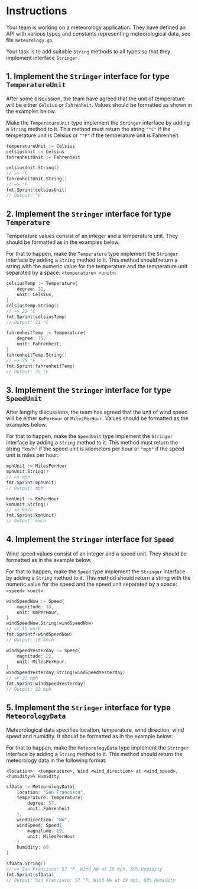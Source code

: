 # Instructions

Your team is working on a meteorology application. 
They have defined an API with various types and constants representing meteorological data, see file `meteorology.go`. 
  
Your task is to add suitable `String` methods to all types so that they implement interface `Stringer`. 

## 1. Implement the `Stringer` interface for type `TemperatureUnit`

After some discussion, the team have agreed that the unit of temperature will be either `Celsius` or `Fahrenheit`. Values should be formatted as shown in the examples below.

Make the `TemperatureUnit` type implement the `Stringer` interface by adding a `String` method to it. This method must return the string `"°C"` if the temperature unit is Celsius or `"°F"` if the temperature unit is Fahrenheit.

```go 
temperatureUnit := Celsius
celsiusUnit := Celsius
fahrenheitUnit := Fahrenheit

celsiusUnit.String()
// => °C
fahrenheitUnit.String()
// => °F
fmt.Sprint(celsiusUnit)
// Output: °C
```

## 2. Implement the `Stringer` interface for type  `Temperature`

Temperature values consist of an integer and a temperature unit. They should be formatted as in the examples below.

For that to happen, make the `Temperature` type implement the `Stringer` interface by adding a `String` method to it. This method should return a string with the numeric value for the temperature and the temperature unit separated by a space: `<temperature> <unit>`:


```go
celsiusTemp := Temperature{
    degree: 21,
    unit: Celsius,
}
celsiusTemp.String()
// => 21 °C
fmt.Sprint(celsiusTemp)
// Output: 21 °C

fahrenheitTemp := Temperature{
    degree: 75,
    unit: Fahrenheit,
}
fahrenheitTemp.String()
// => 75 °F
fmt.Sprint(fahrenheitTemp) 
// Output: 75 °F
```

## 3. Implement the `Stringer` interface for type `SpeedUnit`

After lengthy discussions, the team has agreed that the unit of wind speed will be either `KmPerHour` or `MilesPerHour`. Values should be formatted as the examples below.

For that to happen, make the `SpeedUnit` type implement the `Stringer` interface by adding a `String` method to it. This method must return the string `"km/h"` if the speed unit is kilometers per hour or `"mph"` if the speed unit is miles per hour:


```go 
mphUnit := MilesPerHour
mphUnit.String()
// => mph
fmt.Sprint(mphUnit)
// Output: mph

kmhUnit := KmPerHour
kmhUnit.String()
// => km/h
fmt.Sprint(kmhUnit)
// Output: km/h
```

## 4. Implement the `Stringer` interface for `Speed` 

Wind speed values consist of an integer and a speed unit. They should be formatted as in the example below.

For that to happen, make the `Speed` type implement the `Stringer` interface by adding a `String` method to it. This method should return a string with the numeric value for the speed and the speed unit separated by a space: `<speed> <unit>`:

```go 
windSpeedNow := Speed{
    magnitude: 18,
    unit: KmPerHour,
}
windSpeedNow.String(windSpeedNow)
// => 18 km/h
fmt.Sprintf(windSpeedNow)
// Output: 18 km/h

windSpeedYesterday := Speed{
    magnitude: 22,
    unit: MilesPerHour,
}
windSpeedYesterday.String(windSpeedYesterday)
// => 22 mph
fmt.Sprint(windSpeedYesterday)
// Output: 22 mph
```

## 5. Implement the `Stringer` interface for type `MeteorologyData`

Meteorological data specifies location, temperature, wind direction, wind speed
and humidity. It should be formatted as in the example below:

For that to happen, make the `MeteorologyData` type implement the `Stringer` interface by adding a `String` method to it. This method should return the meteorology data in the following format:

```
<location>: <temperature>, Wind <wind_direction> at <wind_speed>, <humidity>% Humidity
```

```go 
sfData := MeteorologyData{
    location: "San Francisco",
    temperature: Temperature{
        degree: 57,
        unit: Fahrenheit
    },
    windDirection: "NW",
    windSpeed: Speed{
        magnitude: 19,
        unit: MilesPerHour
    },
    humidity: 60
}

sfData.String()
// => San Francisco: 57 °F, Wind NW at 19 mph, 60% Humidity
fmt.Sprint(sfData) 
// Output: San Francisco: 57 °F, Wind NW at 19 mph, 60% Humidity
```
